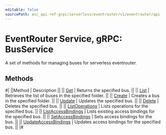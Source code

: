 ```yaml
---
editable: false
sourcePath: en/_api-ref-grpc/serverless/eventrouter/v1/eventrouter/api-ref/grpc/Bus/index.md
---
```


# EventRouter Service, gRPC: BusService

A set of methods for managing buses for serverless eventrouter.

## Methods

#|
||Method | Description ||
|| [Get](get.md) | Returns the specified bus. ||
|| [List](list.md) | Retrieves the list of buses in the specified folder. ||
|| [Create](create.md) | Creates a bus in the specified folder. ||
|| [Update](update.md) | Updates the specified bus. ||
|| [Delete](delete.md) | Deletes the specified bus. ||
|| [ListOperations](listOperations.md) | Lists operations for the specified bus. ||
|| [ListAccessBindings](listAccessBindings.md) | Lists existing access bindings for the specified bus. ||
|| [SetAccessBindings](setAccessBindings.md) | Sets access bindings for the bus. ||
|| [UpdateAccessBindings](updateAccessBindings.md) | Updates access bindings for the specified bus. ||
|#